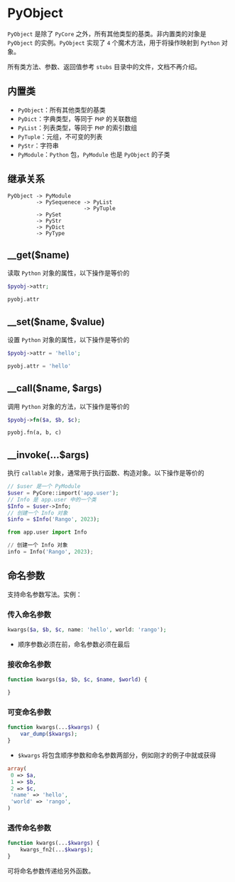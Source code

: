 
# PyObject
`PyObject` 是除了 `PyCore` 之外，所有其他类型的基类。非内置类的对象是 `PyObject` 的实例。`PyObject` 实现了 `4` 个魔术方法，用于将操作映射到 `Python` 对象。

所有类方法、参数、返回值参考 `stubs` 目录中的文件，文档不再介绍。

## 内置类
- `PyObject`：所有其他类型的基类
- `PyDict`：字典类型，等同于 `PHP` 的关联数组
- `PyList`：列表类型，等同于 `PHP` 的索引数组
- `PyTuple`：元组，不可变的列表
- `PyStr`：字符串
- `PyModule`：`Python` 包，`PyModule` 也是 `PyObject` 的子类

## 继承关系

```
PyObject -> PyModule
         -> PySequenece -> PyList
                        -> PyTuple
         -> PySet
         -> PyStr
         -> PyDict
         -> PyType
```

## __get($name)
读取 `Python` 对象的属性，以下操作是等价的

```php
$pyobj->attr;
```

```py
pyobj.attr
```

## __set($name, $value)

设置 `Python` 对象的属性，以下操作是等价的

```php
$pyobj->attr = 'hello';
```

```py
pyobj.attr = 'hello'
```

## __call($name, $args)

调用 `Python` 对象的方法，以下操作是等价的

```php
$pyobj->fn($a, $b, $c);
```

```py
pyobj.fn(a, b, c)
```

## __invoke(...$args)

执行 `callable` 对象，通常用于执行函数、构造对象。以下操作是等价的

```php
// $user 是一个 PyModule
$user = PyCore::import('app.user');
// Info 是 app.user 中的一个类
$Info = $user->Info;
// 创建一个 Info 对象
$info = $Info('Rango', 2023);
```

```py
from app.user import Info

// 创建一个 Info 对象
info = Info('Rango', 2023);
```

## 命名参数
支持命名参数写法。实例：

### 传入命名参数
```php
kwargs($a, $b, $c, name: 'hello', world: 'rango');
```

- 顺序参数必须在前，命名参数必须在最后

### 接收命名参数
```php
function kwargs($a, $b, $c, $name, $world) {

}
```

### 可变命名参数
```php
function kwargs(...$kwargs) {
    var_dump($kwargs);
}
```
- `$kwargs` 将包含顺序参数和命名参数两部分，例如刚才的例子中就或获得
```php
array(
 0 => $a,
 1 => $b,
 2 => $c,
 'name' => 'hello',
 'world' => 'rango',
)
```

### 透传命名参数
```php
function kwargs(...$kwargs) {
    kwargs_fn2(...$kwargs);
}
```

可将命名参数传递给另外函数。
